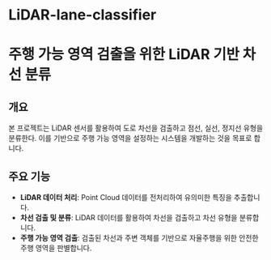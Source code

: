 # LiDAR-lane-classifier
# 주행 가능 영역 검출을 위한 LiDAR 기반 차선 분류

## 개요
본 프로젝트는 LiDAR 센서를 활용하여 도로 차선을 검출하고 점선, 실선, 정지선 유형을 분류한다. 이를 기반으로 주행 가능 영역을 설정하는 시스템을 개발하는 것을 목표로 합니다.
## 주요 기능
- **LiDAR 데이터 처리**: Point Cloud 데이터를 전처리하여 유의미한 특징을 추출합니다.
- **차선 검출 및 분류**: LiDAR 데이터를 활용하여 차선을 검출하고 차선 유형을 분류합니다.
- **주행 가능 영역 검출**: 검출된 차선과 주변 객체를 기반으로 자율주행을 위한 안전한 주행 영역을 판별합니다.
